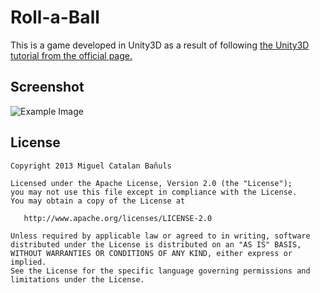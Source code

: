 Roll-a-Ball
===========

This is a game developed in Unity3D as a result of following [the Unity3D tutorial from the official page.][1]

Screenshot
----
![Example Image][2]

License
-----------

    Copyright 2013 Miguel Catalan Bañuls

    Licensed under the Apache License, Version 2.0 (the "License");
    you may not use this file except in compliance with the License.
    You may obtain a copy of the License at

       http://www.apache.org/licenses/LICENSE-2.0

    Unless required by applicable law or agreed to in writing, software
    distributed under the License is distributed on an "AS IS" BASIS,
    WITHOUT WARRANTIES OR CONDITIONS OF ANY KIND, either express or implied.
    See the License for the specific language governing permissions and
    limitations under the License.
[1]:http://unity3d.com/learn/tutorials/projects/roll-a-ball
[2]:https://raw.github.com/MiguelCatalan/Roll-a-ball/master/Images/Screenshot.PNG